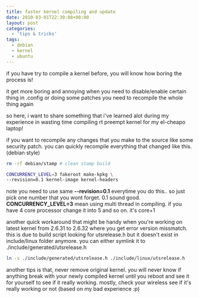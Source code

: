 ```yaml
---
title: faster kernel compiling and update
date: 2010-03-01T22:39:08+00:00
layout: post
categories:
  - 'tips & tricks'
tags:
  - debian
  - kernel
  - ubuntu
---
```


if you have try to compile a kernel before, you will know how boring the process is!

it get more boring and annoying when you need to disable/enable certain thing in .config or doing some patches you need to recompile the whole thing again

so here, i want to share something that i've learned alot during my experience in wasting time compiling rt preempt kernel for my el-cheapo laptop!

if you want to recompile any changes that you make to the source like some security patch. you can quickly recompile everything that changed like this. (debian style)

```bash
rm -rf debian/stamp # clean stamp build

CONCURRENCY_LEVEL=3 fakeroot make-kpkg \
--revision=0.1 kernel-image kernel-headers
```

note you need to use same **--revision=0.1** everytime you do this.. so just pick one number that you wont forget. 0.1 sound good. **CONCURRENCY_LEVEL=3** mean using multi thread in compiling. if you have 4 core processor change it into 5 and so on. it's core+1

another quick workaround that might be handy when you're working on latest kernel from 2.6.31 to 2.6.32 where you get error version missmatch. this is due to build script looking for utsrelease.h but it doesn't exist in include/linux folder anymore. you can either symlink it to ./include/generated/utsrelease.h

```bash
ln -s ./include/generated/utsrelease.h ./include/linux/utsrelease.h
```

another tips is that, never remove original kernel. you will never know if anything break with your newly compiled kernel until you reboot and see it for yourself to see if it really working. mostly, check your wireless see if it's really working or not (based on my bad experience :p)
